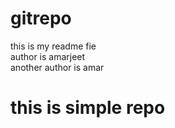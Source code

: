 # gitrepo
this is my readme fie
<br>
author is amarjeet 
<br>
another author is amar
<br>
# this is simple repo
